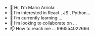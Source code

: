 - 👋 Hi, I’m Mario Arriola
- 👀 I’m interested in  React , JS , Python...
- 🌱 I’m currently learning ...
- 💞️ I’m looking to collaborate on ...
- 📫 How to reach me ... 996554022666

<!---
ARRIOLALEO/ARRIOLALEO is a ✨ special ✨ repository because its `README.md` (this file) appears on your GitHub profile.
You can click the Preview link to take a look at your changes.
--->
